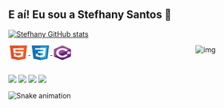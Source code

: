 ## E aí! Eu sou a Stefhany Santos 🤚 

<div>
<a href="https://github.com/Stefhany-Santos">
 
![Stefhany GitHub stats](https://github-readme-stats.vercel.app/api?username=Stefhany-Santos&show_icons=true&theme=dark)
<div>
<div style="display: inline_block">
<img align="center" alt="SUMMER-HTML" height="30" width="40" src="https://raw.githubusercontent.com/devicons/devicon/master/icons/html5/html5-original.svg">
<img align="center" alt="SUMMER-CSS" height="30" width="40" src="https://raw.githubusercontent.com/devicons/devicon/master/icons/css3/css3-original.svg">
<img align="center" alt="SUMMER-Csharp" height="30" width="40" src="https://raw.githubusercontent.com/devicons/devicon/master/icons/csharp/csharp-original.svg">
<img align="right" alt="img" src="https://media.discordapp.net/attachments/752308997671092345/890278091560222760/Webp.net-gifmaker_1.gif?width=427&amp;height=427" style="width: 130px; height: 128px;">
</div> 

##
 
<div> 
   <a href = "mailto:stefhany.contato@outlook.com"><img src="https://img.shields.io/badge/-Gmail-%23333?style=for-the-badge&logo=gmail&logoColor=white" target="_blank"></a>
   <a href="https://www.linkedin.com/in/stefhany-santos-6093061ba/" target="_blank"><img src="https://img.shields.io/badge/-LinkedIn-%230077B5?style=for-the-badge&logo=linkedin&logoColor=white" target="_blank"></a>
   <a href="https://discord.gg/RgyAcvzD" target="_blank"><img src="https://img.shields.io/badge/Discord-7289DA?style=for-the-badge&logo=discord&logoColor=white" target="_blank"></a>
   <a href="https://www.reddit.com/user/Stefhany_Summer" target="_blank"><img src="https://img.shields.io/badge/Reddit-FF4500?style=for-the-badge&logo=reddit&logoColor=white" target="_blank"></a>
</div>

![Snake animation](https://github.com/Stefhany-Santos/Stefhany-Santos/blob/output/github-contribution-grid-snake.svg)
  
